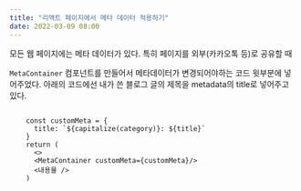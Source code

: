 ```yaml
---
title: "리액트 페이지에서 메타 데이터 적용하기"
date: 2022-03-09 08:00
---
```


모든 웹 페이지에는 메타 데이터가 있다. 특히 페이지를 외부(카카오톡 등)로 공유할 때 

`MetaContainer` 컴포넌트를 만들어서 메타데이터가 변경되어야하는 코드 윗부분에 넣어주었다.
아래의 코드에선 내가 쓴 블로그 글의 제목을 metadata의 title로 넣어주고 있다.

```react

    const customMeta = {
      title: `${capitalize(category)}: ${title}`
    }
    return (
      <>
      <MetaContainer customMeta={customMeta}/>
      <내용물 />
    )
```